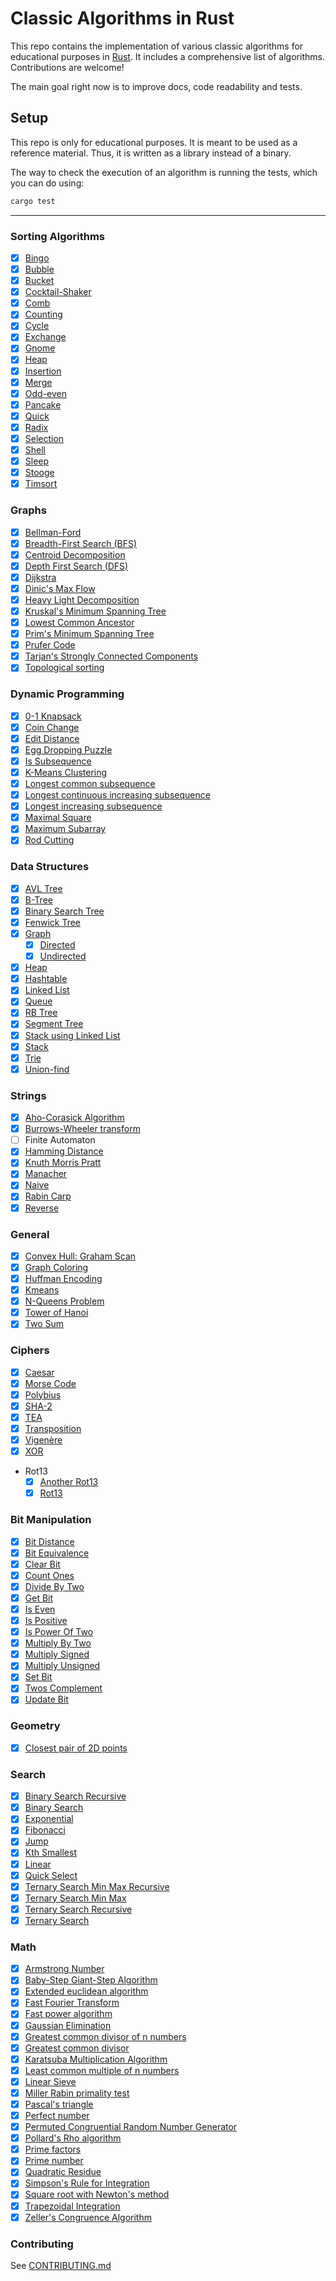 # Classic Algorithms in Rust

This repo contains the implementation of various classic algorithms for
educational purposes in [Rust](https://www.rust-lang.org/). It includes a
comprehensive list of algorithms. Contributions are welcome!

The main goal right now is to improve docs, code readability and tests.

## Setup

This repo is only for educational purposes. It is meant to be used as a
reference material. Thus, it is written as a library instead of a binary.

The way to check the execution of an algorithm is running the tests, which you
can do using:

```bash
cargo test
```

---

### Sorting Algorithms

- [x] [Bingo](./src/sorting/bingo_sort.rs)
- [x] [Bubble](./src/sorting/bubble_sort.rs)
- [x] [Bucket](./src/sorting/bucket_sort.rs)
- [x] [Cocktail-Shaker](./src/sorting/cocktail_shaker_sort.rs)
- [x] [Comb](./src/sorting/comb_sort.rs)
- [x] [Counting](./src/sorting/counting_sort.rs)
- [x] [Cycle](./src/sorting/cycle_sort.rs)
- [x] [Exchange](./src/sorting/exchange_sort.rs)
- [x] [Gnome](./src/sorting/gnome_sort.rs)
- [x] [Heap](./src/sorting/heap_sort.rs)
- [x] [Insertion](./src/sorting/insertion_sort.rs)
- [x] [Merge](./src/sorting/merge_sort.rs)
- [x] [Odd-even](./src/sorting/odd_even_sort.rs)
- [x] [Pancake](./src/sorting/pancake_sort.rs)
- [x] [Quick](./src/sorting/quick_sort.rs)
- [x] [Radix](./src/sorting/radix_sort.rs)
- [x] [Selection](./src/sorting/selection_sort.rs)
- [x] [Shell](./src/sorting/shell_sort.rs)
- [x] [Sleep](./src/sorting/sleep_sort.rs)
- [x] [Stooge](./src/sorting/stooge_sort.rs)
- [x] [Timsort](./src/sorting/tim_sort.rs)

### Graphs

- [x] [Bellman-Ford](./src/graph/bellman_ford.rs)
- [x] [Breadth-First Search (BFS)](./src/graph/breadth_first_search.rs)
- [x] [Centroid Decomposition](./src/graph/centroid_decomposition.rs)
- [x] [Depth First Search (DFS)](./src/graph/depth_first_search.rs)
- [x] [Dijkstra](./src/graph/dijkstra.rs)
- [x] [Dinic's Max Flow](./src/graph/dinic_maxflow.rs)
- [x] [Heavy Light Decomposition](./src/graph/heavy_light_decomposition.rs)
- [x] [Kruskal's Minimum Spanning Tree](./src/graph/minimum_spanning_tree.rs)
- [x] [Lowest Common Ancestor](./src/graph/lowest_common_ancestor.rs)
- [x] [Prim's Minimum Spanning Tree](./src/graph/prim.rs)
- [x] [Prufer Code](./src/graph/prufer_code.rs)
- [x] [Tarjan's Strongly Connected Components](./src/graph/strongly_connected_components.rs)
- [x] [Topological sorting](./src/graph/topological_sort.rs)

### Dynamic Programming

- [x] [0-1 Knapsack](./src/dynamic_programming/knapsack.rs)
- [x] [Coin Change](./src/dynamic_programming/coin_change.rs)
- [x] [Edit Distance](./src/dynamic_programming/edit_distance.rs)
- [x] [Egg Dropping Puzzle](./src/dynamic_programming/egg_dropping.rs)
- [x] [Is Subsequence](./src/dynamic_programming/is_subsequence.rs)
- [x] [K-Means Clustering](./src/general/kmeans.rs)
- [x] [Longest common subsequence](./src/dynamic_programming/longest_common_subsequence.rs)
- [x] [Longest continuous increasing subsequence](./src/dynamic_programming/longest_continuous_increasing_subsequence.rs)
- [x] [Longest increasing subsequence](./src/dynamic_programming/longest_increasing_subsequence.rs)
- [x] [Maximal Square](./src/dynamic_programming/maximal_square.rs)
- [x] [Maximum Subarray](./src/dynamic_programming/maximum_subarray.rs)
- [x] [Rod Cutting](./src/dynamic_programming/rod_cutting.rs)

### Data Structures

- [x] [AVL Tree](./src/data_structures/avl_tree.rs)
- [x] [B-Tree](./src/data_structures/b_tree.rs)
- [x] [Binary Search Tree](./src/data_structures/binary_search_tree.rs)
- [x] [Fenwick Tree](./src/data_structures/fenwick_tree.rs)
- [x] [Graph](./src/data_structures/graph.rs)
  - [x] [Directed](./src/data_structures/graph.rs)
  - [x] [Undirected](./src/data_structures/graph.rs)
- [x] [Heap](./src/data_structures/heap.rs)
- [x] [Hashtable](./src/data_structures/hashtable.rs)
- [x] [Linked List](./src/data_structures/linked_list.rs)
- [x] [Queue](./src/data_structures/queue.rs)
- [x] [RB Tree](./src/data_structures/rb_tree.rs)
- [x] [Segment Tree](./src/data_structures/segment_tree.rs)
- [x] [Stack using Linked List](./src/data_structures/stack_using_singly_linked_list.rs)
- [x] [Stack](./src/data_structures/stack.rs)
- [x] [Trie](./src/data_structures/trie.rs)
- [x] [Union-find](./src/data_structures/union_find.rs)

### Strings

- [x] [Aho-Corasick Algorithm](./src/string/aho_corasick.rs)
- [x] [Burrows-Wheeler transform](./src/string/burrows_wheeler_transform.rs)
- [ ] Finite Automaton
- [x] [Hamming Distance](./src/string/hamming_distance.rs)
- [x] [Knuth Morris Pratt](./src/string/knuth_morris_pratt.rs)
- [x] [Manacher](./src/string/manacher.rs)
- [x] [Naive](./src/string/naive.rs)
- [x] [Rabin Carp](./src/string/rabin_karp.rs)
- [x] [Reverse](./src/string/reverse.rs)

### General

- [x] [Convex Hull: Graham Scan](./src/general/convex_hull.rs)
- [x] [Graph Coloring](./src/general/graph_coloring.rs)
- [x] [Huffman Encoding](./src/general/huffman_encoding.rs)
- [x] [Kmeans](./src/general/kmeans.rs)
- [x] [N-Queens Problem](./src/general/nqueens.rs)
- [x] [Tower of Hanoi](./src/general/hanoi.rs)
- [x] [Two Sum](./src/general/two_sum.rs)

### Ciphers

- [x] [Caesar](./src/ciphers/caesar.rs)
- [x] [Morse Code](./src/ciphers/morse_code.rs)
- [x] [Polybius](./src/ciphers/polybius.rs)
- [x] [SHA-2](./src/ciphers/sha256.rs)
- [x] [TEA](./src/ciphers/tea.rs)
- [x] [Transposition](./src/ciphers/transposition.rs)
- [x] [Vigenère](./src/ciphers/vigenere.rs)
- [x] [XOR](./src/ciphers/xor.rs)
- Rot13
  - [x] [Another Rot13](./src/ciphers/another_rot13.rs)
  - [x] [Rot13](./src/ciphers/rot13.rs)

### Bit Manipulation

- [x] [Bit Distance](./src/bit_manipulation/basic.rs)
- [x] [Bit Equivalence](./src/bit_manipulation/basic.rs)
- [x] [Clear Bit](./src/bit_manipulation/basic.rs)
- [x] [Count Ones](./src/bit_manipulation/basic.rs)
- [x] [Divide By Two](./src/bit_manipulation/basic.rs)
- [x] [Get Bit](./src/bit_manipulation/basic.rs)
- [x] [Is Even](./src/bit_manipulation/basic.rs)
- [x] [Is Positive](./src/bit_manipulation/basic.rs)
- [x] [Is Power Of Two](./src/bit_manipulation/basic.rs)
- [x] [Multiply By Two](./src/bit_manipulation/basic.rs)
- [x] [Multiply Signed](./src/bit_manipulation/basic.rs)
- [x] [Multiply Unsigned](./src/bit_manipulation/basic.rs)
- [x] [Set Bit](./src/bit_manipulation/basic.rs)
- [x] [Twos Complement](./src/bit_manipulation/basic.rs)
- [x] [Update Bit](./src/bit_manipulation/basic.rs)

### Geometry

- [x] [Closest pair of 2D points](./src/geometry/closest_points.rs)

### Search

- [x] [Binary Search Recursive](./src/searching/binary_search_recursive.rs)
- [x] [Binary Search](./src/searching/binary_search.rs)
- [x] [Exponential](./src/searching/exponential_search.rs)
- [x] [Fibonacci](./src/searching/fibonacci_search.rs)
- [x] [Jump](./src/searching/jump_search.rs)
- [x] [Kth Smallest](./src/searching/kth_smallest.rs)
- [x] [Linear](./src/searching/linear_search.rs)
- [x] [Quick Select](./src/searching/quick_select.rs)
- [x] [Ternary Search Min Max Recursive](./src/searching/ternary_search_min_max_recursive.rs)
- [x] [Ternary Search Min Max](./src/searching/ternary_search_min_max.rs)
- [x] [Ternary Search Recursive](./src/searching/ternary_search_recursive.rs)
- [x] [Ternary Search](./src/searching/ternary_search.rs)

### Math

- [x] [Armstrong Number](./src/math/armstrong_number.rs)
- [x] [Baby-Step Giant-Step Algorithm](./src/math/baby_step_giant_step.rs)
- [x] [Extended euclidean algorithm](./src/math/extended_euclidean_algorithm.rs)
- [x] [Fast Fourier Transform](./src/math/fast_fourier_transform.rs)
- [x] [Fast power algorithm](./src/math/fast_power.rs)
- [x] [Gaussian Elimination](./src/math/gaussian_elimination.rs)
- [x] [Greatest common divisor of n numbers](./src/math/gcd_of_n_numbers.rs)
- [x] [Greatest common divisor](./src/math/greatest_common_divisor.rs)
- [x] [Karatsuba Multiplication Algorithm](./src/math/karatsuba_multiplication.rs)
- [x] [Least common multiple of n numbers](./src/math/lcm_of_n_numbers.rs)
- [x] [Linear Sieve](./src/math/linear_sieve.rs)
- [x] [Miller Rabin primality test](./src/math/miller_rabin.rs)
- [x] [Pascal's triangle](./src/math/pascal_triangle.rs)
- [x] [Perfect number](./src/math/perfect_numbers.rs)
- [x] [Permuted Congruential Random Number Generator](./src/math/random.rs)
- [x] [Pollard's Rho algorithm](./src/math/pollard_rho.rs)
- [x] [Prime factors](./src/math/prime_factors.rs)
- [x] [Prime number](./src/math/prime_numbers.rs)
- [x] [Quadratic Residue](./src/math/quadratic_residue.rs)
- [x] [Simpson's Rule for Integration](./src/math/simpson_integration.rs)
- [x] [Square root with Newton's method](./src/math/square_root.rs)
- [x] [Trapezoidal Integration](./src/math/trapezoidal_integration.rs)
- [x] [Zeller's Congruence Algorithm](./src/math/zellers_congruence_algorithm.rs)

### Contributing

See [CONTRIBUTING.md](./CONTRIBUTING.md)
